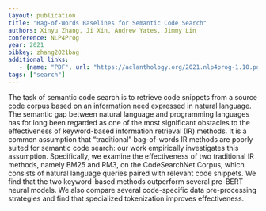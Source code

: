 ```yaml
---
layout: publication
title: "Bag-of-Words Baselines for Semantic Code Search"
authors: Xinyu Zhang, Ji Xin, Andrew Yates, Jimmy Lin
conference: NLP4Prog
year: 2021
bibkey: zhang2021bag
additional_links:
   - {name: "PDF", url: "https://aclanthology.org/2021.nlp4prog-1.10.pdf"}
tags: ["search"]
---
```

The task of semantic code search is to retrieve code snippets from a source code corpus based on an information need expressed in natural language. The semantic gap between natural language and programming languages has for long been regarded as one of the most significant obstacles to the effectiveness of keyword-based information retrieval (IR) methods. It is a common assumption that “traditional” bag-of-words IR methods are poorly suited for semantic code search: our work empirically investigates this assumption. Specifically, we examine the effectiveness of two traditional IR methods, namely BM25 and RM3, on the CodeSearchNet Corpus, which consists of natural language queries paired with relevant code snippets. We find that the two keyword-based methods outperform several pre-BERT neural models. We also compare several code-specific data pre-processing strategies and find that specialized tokenization improves effectiveness.
